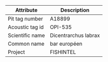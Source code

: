 | Attribute  | Description |
| ------------- | ------------- |
| Pit tag number | A18899 |
| Acoustic tag id | OPI-535 |
| Scientific name | Dicentrarchus labrax |
| Common name | bar européen |
| Project | FISHINTEL |